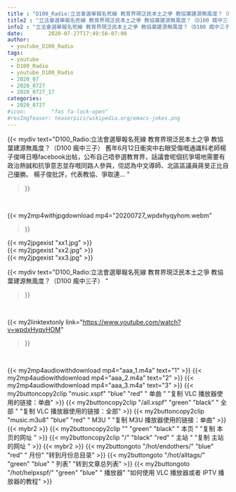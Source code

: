 ```yaml
---
title : "D100_Radio:立法會選舉報名死線 教育界現泛民本土之爭 教協葉建源無風度？（D100 瘋中三子） "
title2 : "立法會選舉報名死線 教育界現泛民本土之爭 教協葉建源無風度？（D100 瘋中三子） "
info2 : "立法會選舉報名死線 教育界現泛民本土之爭 教協葉建源無風度？（D100 瘋中三子） 舊年6月12日衝突中右眼受傷嘅通識科老師楊子俊噚日喺facebook出帖，公布自己唔參選教育界，話議會呢個抗爭場地需要有政治熱誠和抗爭意志並存嘅同路人參與，佢認為中文導師、北區區議員蔣旻正比自己優勝。 楊子俊批評，代表教協、爭取連... "
date:        2020-07-27T17:49:56-07:00
author:
 - youtube_D100_Radio
tags:
 - youtube
 - D100_Radio
 - youtube_D100_Radio
 - 2020_07
 - 2020_0727
 - 2020_0727_17
categories:
 - 2020_0727
#icon:        "fas fa-lock-open"
#resImgTeaser: teaserpics/wikipedia.org/emacs-jokes.png
---
```


{{< mydiv text="D100_Radio:立法會選舉報名死線 教育界現泛民本土之爭 教協葉建源無風度？（D100 瘋中三子） 舊年6月12日衝突中右眼受傷嘅通識科老師楊子俊噚日喺facebook出帖，公布自己唔參選教育界，話議會呢個抗爭場地需要有政治熱誠和抗爭意志並存嘅同路人參與，佢認為中文導師、北區區議員蔣旻正比自己優勝。 楊子俊批評，代表教協、爭取連... "
>}}
<br>


{{< my2mp4withjpgdownload mp4="20200727_wpdxhyqyhom.webm"
>}}

{{< my2jpgexist "xx1.jpg" >}}<br>
{{< my2jpgexist "xx2.jpg" >}}<br>
{{< my2jpgexist "xx3.jpg" >}}<br>



{{< mydiv text="D100_Radio:立法會選舉報名死線 教育界現泛民本土之爭 教協葉建源無風度？（D100 瘋中三子） "
>}}
<br>

{{< my2linktextonly link="https://www.youtube.com/watch?v=wpdxHyqyHOM"
>}}


<br>

{{< my2mp4audiowithdownload mp4="aaa_1.m4a"    text="1" >}}
{{< my2mp4audiowithdownload mp4="aaa_2.m4a"    text="2" >}}
{{< my2mp4audiowithdownload mp4="aaa_3.m4a"    text="3" >}}
{{< my2buttoncopy2clip "music.xspf"        "blue"   "red"    " 单曲 "  "复制 VLC 播放器使用的链接：单曲" >}} {{< my2buttoncopy2clip "/all.xspf"         "green"  "black"  " 全部 "  "复制 VLC 播放器使用的链接：全部" >}} {{< my2buttoncopy2clip "music.m3u8"        "blue"   "red"    " M3U  "    "复制 M3U 播放器使用的链接：单曲" >}} {{< mybr2 >}} {{< my2buttoncopy2clip ""                  "green"  "black"  " 本页 "    "复制 本页的网址 " >}} {{< my2buttoncopy2clip "/"                 "black"  "red"    " 主站 "    "复制 主站的网址 " >}} {{< mybr2 >}} {{< my2buttongoto      "/hot/endothers/"   "blue"   "red"    " 月份"   "转到月份总目录" >}} {{< my2buttongoto      "/hot/alltags/"     "green"  "blue"   " 列表"   "转到文章总列表" >}} {{< my2buttongoto      "/hot/helpxspf/"    "green"  "blue"   " 播放器" "如何使用 VLC 播放器或者 IPTV 播放器的教程" >}} 
